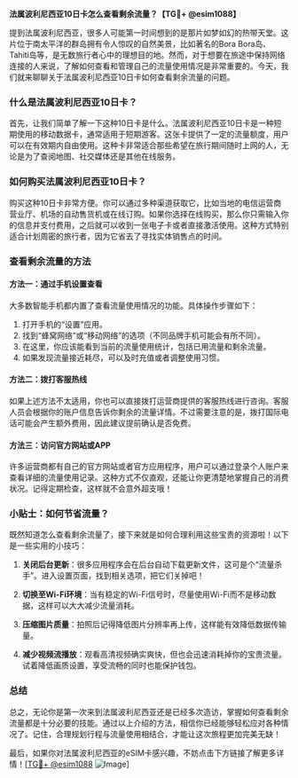 **法属波利尼西亚10日卡怎么查看剩余流量？【TG💪+ @esim1088】**

提到法属波利尼西亚，很多人可能第一时间想到的是那片如梦如幻的热带天堂。这片位于南太平洋的群岛拥有令人惊叹的自然美景，比如著名的Bora Bora岛、Tahiti岛等，是无数旅行者心中的理想目的地。然而，对于想要在旅途中保持网络连接的人来说，了解如何查看和管理自己的流量使用情况是非常重要的。今天，我们就来聊聊关于法属波利尼西亚10日卡如何查看剩余流量的问题。

### 什么是法属波利尼西亚10日卡？

首先，让我们简单了解一下这种10日卡是什么。法属波利尼西亚10日卡是一种短期使用的移动数据卡，通常适用于短期游客。这张卡提供了一定的流量额度，用户可以在有效期内自由使用。这种卡非常适合那些希望在旅行期间随时上网的人，无论是为了查阅地图、社交媒体还是其他在线服务。

### 如何购买法属波利尼西亚10日卡？

购买这种10日卡非常方便。你可以通过多种渠道获取它，比如当地的电信运营商营业厅、机场的自动售货机或在线订购。如果你选择在线购买，那么你只需输入你的信息并支付费用，之后就可以收到一张电子卡或者直接激活使用。这种方式特别适合计划周密的旅行者，因为它省去了寻找实体销售点的时间。

### 查看剩余流量的方法

#### 方法一：通过手机设置查看
大多数智能手机都内置了查看流量使用情况的功能。具体操作步骤如下：
1. 打开手机的“设置”应用。
2. 找到“蜂窝网络”或“移动网络”的选项（不同品牌手机可能会有所不同）。
3. 在这里，你应该能看到当前的流量使用统计，包括已用流量和剩余流量。
4. 如果发现流量接近耗尽，可以及时充值或者调整使用习惯。

#### 方法二：拨打客服热线
如果上述方法不太适用，你也可以直接拨打运营商提供的客服热线进行咨询。客服人员会根据你的账户信息告诉你剩余的流量详情。不过需要注意的是，拨打国际电话可能会产生额外费用，因此建议提前确认是否免费。

#### 方法三：访问官方网站或APP
许多运营商都有自己的官方网站或者官方应用程序，用户可以通过登录个人账户来查看详细的流量使用记录。这种方式不仅直观，还能让你更清楚地掌握自己的消费状况。记得定期检查，这样就不会意外超支哦！

### 小贴士：如何节省流量？
既然知道怎么查看剩余流量了，接下来就是如何合理利用这些宝贵的资源啦！以下是一些实用的小技巧：

1. **关闭后台更新**：很多应用程序会在后台自动下载更新文件，这可是个“流量杀手”。进入设置页面，找到相关选项，把它们关掉吧！

2. **切换至Wi-Fi环境**：当有稳定的Wi-Fi信号时，尽量使用Wi-Fi而不是移动数据，这样可以大大减少流量消耗。

3. **压缩图片质量**：拍照后记得降低图片分辨率再上传，这样能有效降低数据传输量。

4. **减少视频流播放**：观看高清视频确实爽快，但也会迅速消耗掉你的宝贵流量。试着降低画质设置，享受流畅的同时也能保护钱包。

### 总结

总之，无论你是第一次来到法属波利尼西亚还是已经多次造访，掌握如何查看剩余流量都是十分必要的技能。通过以上介绍的方法，相信你已经能够轻松应对各种情况了。记住，合理规划行程与流量使用相结合，才能让这次旅程更加完美无缺！

最后，如果你对法属波利尼西亚的eSIM卡感兴趣，不妨点击下方链接了解更多详情！[[TG💪+ @esim1088](https://t.me/s/esim1088) ![Image](https://i.postimg.cc/4NQfJmqS/Snipaste-2025-05-13-00-14-12.png)]